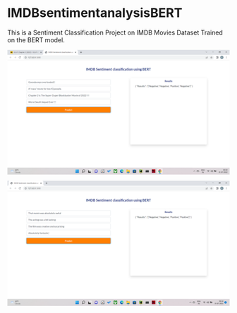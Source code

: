 # IMDBsentimentanalysisBERT
This is a Sentiment Classification Project on IMDB Movies Dataset Trained on the BERT model.

<p align = "center"><img align = "center" src = "https://raw.githubusercontent.com/iamsj2022/IMDBsentimentanalysisBERT/main/results/2022-07-31.png" /></p>

<p align = "center"><img align = "center" src = "https://raw.githubusercontent.com/iamsj2022/IMDBsentimentanalysisBERT/main/results/2022-07-31%20(1).png" /></p>

